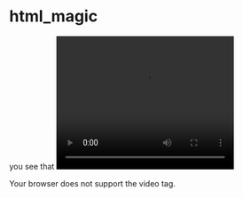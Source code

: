 # html_magic
you see that
<video width="320" height="240" controls>
  <source src="https://github.com/creamgod45/html_magic/blob/main/screencast-tase526.ddns.net-2020.10.14-11_45_20.webm">

Your browser does not support the video tag.
</video>
